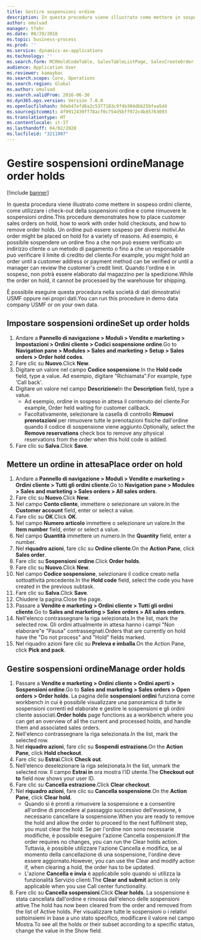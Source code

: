 ```yaml
---
title: Gestire sospensioni ordine
description: In questa procedura viene illustrato come mettere in sospeso ordini cliente, come utilizzare i check-out della sospensioni ordine e come rimuovere le sospensioni ordine.
author: omulvad
manager: tfehr
ms.date: 08/29/2018
ms.topic: business-process
ms.prod: ''
ms.service: dynamics-ax-applications
ms.technology: ''
ms.search.form: MCRHoldCodeTable, SalesTableListPage, SalesCreateOrder, SalesTable, MCRHoldCodeTrans
audience: Application User
ms.reviewer: kamaybac
ms.search.scope: Core, Operations
ms.search.region: Global
ms.author: omulvad
ms.search.validFrom: 2016-06-30
ms.dyn365.ops.version: Version 7.0.0
ms.openlocfilehash: 9deb47efd6a2c5377103c9f4b304dbb25bfea5d4
ms.sourcegitcommit: 4f9912439ff78acf0c754d5bff972c4b85763093
ms.translationtype: HT
ms.contentlocale: it-IT
ms.lasthandoff: 04/02/2020
ms.locfileid: "3211907"
---
```

# <a name="manage-order-holds"></a><span data-ttu-id="938b4-103">Gestire sospensioni ordine</span><span class="sxs-lookup"><span data-stu-id="938b4-103">Manage order holds</span></span>

[!include [banner](../../includes/banner.md)]

<span data-ttu-id="938b4-104">In questa procedura viene illustrato come mettere in sospeso ordini cliente, come utilizzare i check-out della sospensioni ordine e come rimuovere le sospensioni ordine.</span><span class="sxs-lookup"><span data-stu-id="938b4-104">This procedure demonstrates how to place customer sales orders on hold, how to work with order hold checkouts, and how to remove order holds.</span></span> <span data-ttu-id="938b4-105">Un ordine può essere sospeso per diversi motivi.</span><span class="sxs-lookup"><span data-stu-id="938b4-105">An order might be placed on hold for a variety of reasons.</span></span> <span data-ttu-id="938b4-106">Ad esempio, è possibile sospendere un ordine fino a che non può essere verificato un indirizzo cliente o un metodo di pagamento o fino a che un responsabile può verificare il limite di credito del cliente.</span><span class="sxs-lookup"><span data-stu-id="938b4-106">For example, you might hold an order until a customer address or payment method can be verified or until a manager can review the customer's credit limit.</span></span> <span data-ttu-id="938b4-107">Quando l'ordine è in sospeso, non potrà essere elaborato dal magazzino per la spedizione.</span><span class="sxs-lookup"><span data-stu-id="938b4-107">While the order on hold, it cannot be processed by the warehouse for shipping.</span></span> 

<span data-ttu-id="938b4-108">È possibile eseguire questa procedura nella società di dati dimostrativi USMF oppure nei propri dati.</span><span class="sxs-lookup"><span data-stu-id="938b4-108">You can run this procedure in demo data company USMF or on your own data.</span></span>


## <a name="set-up-order-holds"></a><span data-ttu-id="938b4-109">Impostare sospensioni ordine</span><span class="sxs-lookup"><span data-stu-id="938b4-109">Set up order holds</span></span>
1. <span data-ttu-id="938b4-110">Andare a **Pannello di navigazione > Moduli > Vendite e marketing > Impostazioni > Ordini cliente > Codici sospensione ordine**.</span><span class="sxs-lookup"><span data-stu-id="938b4-110">Go to **Navigation pane > Modules > Sales and marketing > Setup > Sales orders > Order hold codes**.</span></span>
2. <span data-ttu-id="938b4-111">Fare clic su **Nuovo**.</span><span class="sxs-lookup"><span data-stu-id="938b4-111">Click **New**.</span></span>
3. <span data-ttu-id="938b4-112">Digitare un valore nel campo **Codice sospensione**.</span><span class="sxs-lookup"><span data-stu-id="938b4-112">In the **Hold code** field, type a value.</span></span> <span data-ttu-id="938b4-113">Ad esempio, digitare "Richiamata".</span><span class="sxs-lookup"><span data-stu-id="938b4-113">For example, type 'Call back'.</span></span>  
4. <span data-ttu-id="938b4-114">Digitare un valore nel campo **Descrizione**</span><span class="sxs-lookup"><span data-stu-id="938b4-114">In the **Description** field, type a value.</span></span>
    - <span data-ttu-id="938b4-115">Ad esempio, ordine in sospeso in attesa il contenuto del cliente.</span><span class="sxs-lookup"><span data-stu-id="938b4-115">For example, Order held waiting for customer callback.</span></span>  
    - <span data-ttu-id="938b4-116">Facoltativamente, selezionare la casella di controllo **Rimuovi prenotazioni** per rimuovere tutte le prenotazioni fisiche dall'ordine quando il codice di sospensione viene aggiunto.</span><span class="sxs-lookup"><span data-stu-id="938b4-116">Optionally, select the **Remove reservations** check box to remove any physical reservations from the order when this hold code is added.</span></span>  
5. <span data-ttu-id="938b4-117">Fare clic su **Salva**.</span><span class="sxs-lookup"><span data-stu-id="938b4-117">Click **Save**.</span></span>

## <a name="place-order-on-hold"></a><span data-ttu-id="938b4-118">Mettere un ordine in attesa</span><span class="sxs-lookup"><span data-stu-id="938b4-118">Place order on hold</span></span>
1. <span data-ttu-id="938b4-119">Andare a **Pannello di navigazione > Moduli > Vendite e marketing > Ordini cliente > Tutti gli ordini cliente**.</span><span class="sxs-lookup"><span data-stu-id="938b4-119">Go to **Navigation pane > Modules > Sales and marketing > Sales orders > All sales orders**.</span></span>
2. <span data-ttu-id="938b4-120">Fare clic su **Nuovo**.</span><span class="sxs-lookup"><span data-stu-id="938b4-120">Click **New**.</span></span>
3. <span data-ttu-id="938b4-121">Nel campo **Conto cliente**, immettere o selezionare un valore.</span><span class="sxs-lookup"><span data-stu-id="938b4-121">In the **Customer account** field, enter or select a value.</span></span>
4. <span data-ttu-id="938b4-122">Fare clic su **OK**.</span><span class="sxs-lookup"><span data-stu-id="938b4-122">Click **OK**.</span></span>
5. <span data-ttu-id="938b4-123">Nel campo **Numero articolo** immettere o selezionare un valore.</span><span class="sxs-lookup"><span data-stu-id="938b4-123">In the **Item number** field, enter or select a value.</span></span>
6. <span data-ttu-id="938b4-124">Nel campo **Quantità** immettere un numero.</span><span class="sxs-lookup"><span data-stu-id="938b4-124">In the **Quantity** field, enter a number.</span></span>
7. <span data-ttu-id="938b4-125">Nel **riquadro azioni**, fare clic su **Ordine cliente**.</span><span class="sxs-lookup"><span data-stu-id="938b4-125">On the **Action Pane**, click **Sales order**.</span></span>
8. <span data-ttu-id="938b4-126">Fare clic su **Sospensioni ordine**.</span><span class="sxs-lookup"><span data-stu-id="938b4-126">Click **Order holds**.</span></span>
9. <span data-ttu-id="938b4-127">Fare clic su **Nuovo**.</span><span class="sxs-lookup"><span data-stu-id="938b4-127">Click **New**.</span></span>
10. <span data-ttu-id="938b4-128">Nel campo **Codice sospensione**, selezionare il codice creato nella sottoattività precedente.</span><span class="sxs-lookup"><span data-stu-id="938b4-128">In the **Hold code** field, select the code you have created in the previous subtask.</span></span>
11. <span data-ttu-id="938b4-129">Fare clic su **Salva**.</span><span class="sxs-lookup"><span data-stu-id="938b4-129">Click **Save**.</span></span>
12. <span data-ttu-id="938b4-130">Chiudere la pagina.</span><span class="sxs-lookup"><span data-stu-id="938b4-130">Close the page.</span></span>
13. <span data-ttu-id="938b4-131">Passare a **Vendite e marketing > Ordini cliente > Tutti gli ordini cliente**.</span><span class="sxs-lookup"><span data-stu-id="938b4-131">Go to **Sales and marketing > Sales orders > All sales orders**.</span></span>
14. <span data-ttu-id="938b4-132">Nell'elenco contrassegnare la riga selezionata.</span><span class="sxs-lookup"><span data-stu-id="938b4-132">In the list, mark the selected row.</span></span> <span data-ttu-id="938b4-133">Gli ordini attualmente in attesa hanno i campi "Non elaborare"e "Pausa" contrassegnati.</span><span class="sxs-lookup"><span data-stu-id="938b4-133">Orders that are currently on hold have the "Do not process" and "Hold" fields marked.</span></span>
15. <span data-ttu-id="938b4-134">Nel riquadro azioni fare clic su **Preleva e imballa**.</span><span class="sxs-lookup"><span data-stu-id="938b4-134">On the Action Pane, click **Pick and pack**.</span></span>

## <a name="manage-order-holds"></a><span data-ttu-id="938b4-135">Gestire sospensioni ordine</span><span class="sxs-lookup"><span data-stu-id="938b4-135">Manage order holds</span></span>
1. <span data-ttu-id="938b4-136">Passare a **Vendite e marketing > Ordini cliente > Ordini aperti > Sospensioni ordine**.</span><span class="sxs-lookup"><span data-stu-id="938b4-136">Go to **Sales and marketing > Sales orders > Open orders > Order holds**.</span></span> <span data-ttu-id="938b4-137">La pagina delle **sospensioni ordini** funziona come workbench in cui è possibile visualizzare una panoramica di tutte le sospensioni correnti ed elaborate e gestire le sospensioni e gli ordini cliente associati.</span><span class="sxs-lookup"><span data-stu-id="938b4-137">**Order holds** page functions as a workbench where you can get an overview of all the current and processed holds, and handle them and associated sales orders.</span></span>     
2. <span data-ttu-id="938b4-138">Nell'elenco contrassegnare la riga selezionata.</span><span class="sxs-lookup"><span data-stu-id="938b4-138">In the list, mark the selected row.</span></span>
3. <span data-ttu-id="938b4-139">Nel **riquadro azioni**, fare clic su **Sospendi estrazione**.</span><span class="sxs-lookup"><span data-stu-id="938b4-139">On the **Action Pane**, click **Hold checkout**.</span></span>
4. <span data-ttu-id="938b4-140">Fare clic su **Estrai**.</span><span class="sxs-lookup"><span data-stu-id="938b4-140">Click **Check out**.</span></span>
5. <span data-ttu-id="938b4-141">Nell'elenco deselezionare la riga selezionata.</span><span class="sxs-lookup"><span data-stu-id="938b4-141">In the list, unmark the selected row.</span></span> <span data-ttu-id="938b4-142">Il campo **Estrai in** ora mostra l'ID utente.</span><span class="sxs-lookup"><span data-stu-id="938b4-142">The **Checkout out to** field now shows your user ID.</span></span>   
6. <span data-ttu-id="938b4-143">Fare clic su **Cancella estrazione**.</span><span class="sxs-lookup"><span data-stu-id="938b4-143">Click **Clear checkout**.</span></span>
7. <span data-ttu-id="938b4-144">Nel **riquadro azioni**, fare clic su **Cancella sospensione**.</span><span class="sxs-lookup"><span data-stu-id="938b4-144">On the **Action Pane**, click **Clear hold**.</span></span>
    - <span data-ttu-id="938b4-145">Quando si è pronti a rimuovere la sospensione e a consentire all'ordine di procedere al passaggio successivo dell'evasione, è necessario cancellare la sospensione.</span><span class="sxs-lookup"><span data-stu-id="938b4-145">When you are ready to remove the hold and allow the order to proceed to the next fulfilment step, you must clear the hold.</span></span> <span data-ttu-id="938b4-146">Se per l'ordine non sono necessarie modifiche, è possibile eseguire l'azione Cancella sospensioni.</span><span class="sxs-lookup"><span data-stu-id="938b4-146">If the order requires no changes, you can run the Clear holds action.</span></span> <span data-ttu-id="938b4-147">Tuttavia, è possibile utilizzare l'azione Cancella e modifica, se al momento della cancellazione di una sospensione, l'ordine deve essere aggiornato.</span><span class="sxs-lookup"><span data-stu-id="938b4-147">However, you can use the Clear and modify action if, when clearing a hold, the order has to be updated.</span></span>      
    - <span data-ttu-id="938b4-148">L'azione **Cancella e invia** è applicabile solo quando si utilizza la funzionalità Servizio clienti.</span><span class="sxs-lookup"><span data-stu-id="938b4-148">The **Clear and submit** action is only applicable when you use Call center functionality.</span></span>  
8. <span data-ttu-id="938b4-149">Fare clic su **Cancella sospensioni**.</span><span class="sxs-lookup"><span data-stu-id="938b4-149">Click **Clear holds**.</span></span> <span data-ttu-id="938b4-150">La sospensione è stata cancellata dall'ordine e rimossa dall'elenco delle sospensioni attive.</span><span class="sxs-lookup"><span data-stu-id="938b4-150">The hold has now been cleared from the order and removed from the list of Active holds.</span></span> <span data-ttu-id="938b4-151">Per visualizzare tutte le sospensioni o i relativi sottoinsiemi in base a uno stato specifico, modificare il valore nel campo Mostra.</span><span class="sxs-lookup"><span data-stu-id="938b4-151">To see all the holds or their subset according to a specific status, change the value in the Show field.</span></span>     

